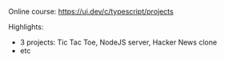 Online course: https://ui.dev/c/typescript/projects

Highlights:

- 3 projects: Tic Tac Toe, NodeJS server, Hacker News clone
- etc
